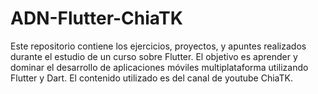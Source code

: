 # ADN-Flutter-ChiaTK
Este repositorio contiene los ejercicios, proyectos, y apuntes realizados durante el estudio de un curso sobre Flutter. El objetivo es aprender y dominar el desarrollo de aplicaciones móviles multiplataforma utilizando Flutter y Dart. El contenido utilizado es del canal de youtube ChiaTK.
